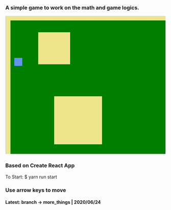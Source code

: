 ### A simple game to work on the math and game logics.

![alt text](https://github.com/adamplabarge/simple_game/blob/master/demo.gif?raw=true)

### Based on Create React App
To Start: $ yarn run start

### Use arrow keys to move

#### Latest: branch -> more_things | 2020/06/24